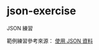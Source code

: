 # json-exercise
JSON 練習

範例練習參考來源：
[使用 JSON 資料](https://developer.mozilla.org/zh-TW/docs/Learn/JavaScript/Objects/JSON)